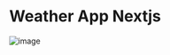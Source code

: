 # Weather App Nextjs
![image](https://user-images.githubusercontent.com/91078294/202842681-d0ed92ad-040c-4854-8ba2-bbc277fadb22.png)